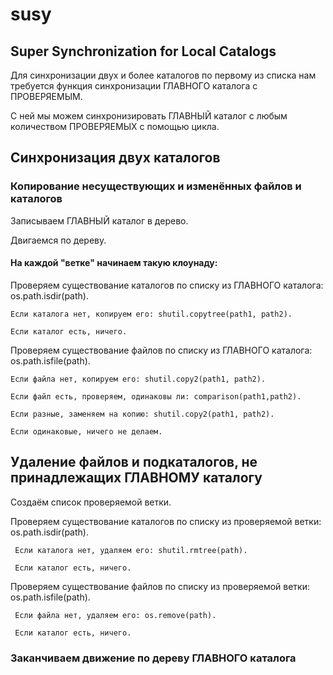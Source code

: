# susy
## Super Synchronization for Local Catalogs

Для синхронизации двух и более каталогов по первому из списка нам требуется функция синхронизации ГЛАВНОГО каталога с ПРОВЕРЯЕМЫМ.

С ней мы можем синхронизировать ГЛАВНЫЙ каталог с любым количеством ПРОВЕРЯЕМЫХ с помощью цикла.

## Синхронизация двух каталогов

### Копирование несуществующих и изменённых файлов и каталогов
Записываем ГЛАВНЫЙ каталог в дерево. 

Двигаемся по дереву.

#### На каждой "ветке" начинаем такую клоунаду:

   Проверяем существование каталогов по списку из ГЛАВНОГО каталога: os.path.isdir(path).
   
    Если каталога нет, копируем его: shutil.copytree(path1, path2).
      
    Если каталог есть, ничего.
  
   Проверяем существование файлов по списку из ГЛАВНОГО каталога: os.path.isfile(path).
   
    Если файла нет, копируем его: shutil.copy2(path1, path2).
      
    Если файл есть, проверяем, одинаковы ли: comparison(path1,path2).
      
    Если разные, заменяем на копию: shutil.copy2(path1, path2).
        
    Если одинаковые, ничего не делаем.

## Удаление файлов и подкаталогов, не принадлежащих ГЛАВНОМУ каталогу
  Создаём список проверяемой ветки.
  
  Проверяем существование каталогов по списку из проверяемой ветки: os.path.isdir(path).
  
     Если каталога нет, удаляем его: shutil.rmtree(path).
     
     Если каталог есть, ничего.
     
  Проверяем существование файлов по списку из проверяемой ветки: os.path.isfile(path).
  
     Если файла нет, удаляем его: os.remove(path).
     
     Если каталог есть, ничего.

### Заканчиваем движение по дереву ГЛАВНОГО каталога 
